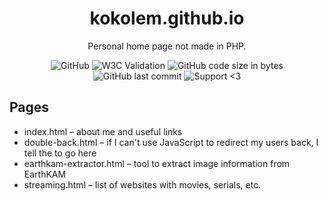 <h1 align="center">kokolem.github.io</h1>

<div align="center">
  
  Personal home page not made in PHP.
  
  ![GitHub](https://img.shields.io/github/license/kokolem/kokolem.github.io)
  ![W3C Validation](https://img.shields.io/w3c-validation/html?targetUrl=https%3A%2F%2Fkokolem.github.io)
  ![GitHub code size in bytes](https://img.shields.io/github/languages/code-size/kokolem/kokolem.github.io)
  ![GitHub last commit](https://img.shields.io/github/last-commit/kokolem/kokolem.github.io)
  ![Support <3](https://kokolem.github.io/LGBT-friendly-rainbow.svg)
  
</div>

## Pages
- index.html – about me and useful links
- double-back.html – if I can't use JavaScript to redirect my users back, I tell the to go here
- earthkam-extractor.html – tool to extract image information from EarthKAM
- streaming.html – list of websites with movies, serials, etc.
